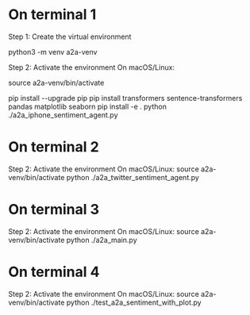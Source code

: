 # On terminal 1

Step 1: Create the virtual environment

python3 -m venv a2a-venv

Step 2: Activate the environment
On macOS/Linux:

source a2a-venv/bin/activate

pip install --upgrade pip 
pip install transformers sentence-transformers pandas matplotlib seaborn 
pip install -e . python 
./a2a_iphone_sentiment_agent.py

# On terminal 2

Step 2: Activate the environment
On macOS/Linux:
source a2a-venv/bin/activate 
python ./a2a_twitter_sentiment_agent.py

# On terminal 3

Step 2: Activate the environment
On macOS/Linux:
source a2a-venv/bin/activate 
python ./a2a_main.py

# On terminal 4

Step 2: Activate the environment
On macOS/Linux:
source a2a-venv/bin/activate 
python ./test_a2a_sentiment_with_plot.py
